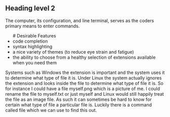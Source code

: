 ## Heading level 2
The computer, its configuration, and line terminal, serves as the coders primary means to enter commands. 
<ul>  # Desirable Features
<li> code completion</li>
<li> syntax highlighting </li> 
<li> a nice variety of themes (to reduce eye strain and fatigue) </li> 
<li> the ability to choose from a healthy selection of extensions available when you need them</li>
</ul>
Systems such as Windows the extension is important and the system uses it to determine what type of file it is. Under Linux the system actually ignores the extension and looks inside the file to determine what type of file it is. So for instance I could have a file myself.png which is a picture of me. I could rename the file to myself.txt or just myself and Linux would still happily treat the file as an image file. As such it can sometimes be hard to know for certain what type of file a particular file is. Luckily there is a command called file which we can use to find this out.

